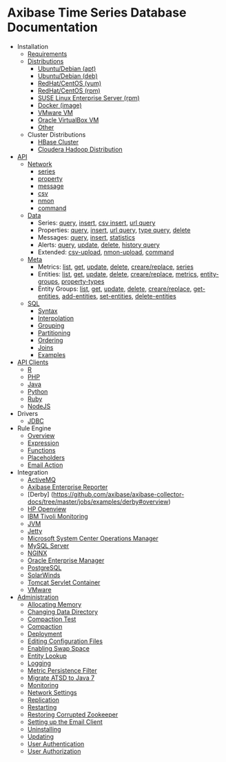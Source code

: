 # Axibase Time Series Database Documentation

* Installation
    * [Requirements](administration/requirements.md)
    * [Distributions](installation/#installation-guides)
	  * [Ubuntu/Debian (apt)](installation/ubuntu-debian-apt.md)
	  * [Ubuntu/Debian  (deb)](installation/ubuntu-debian-deb.md)
	  * [RedHat/CentOS (yum)](installation/redhat-centos-yum.md)
	  * [RedHat/CentOS (rpm)](installation/redhat-centos-rpm.md)
	  * [SUSE Linux Enterprise Server (rpm)](installation/sles-rpm.md)
	  * [Docker (image)](installation/docker.md)
	  * [VMware VM](installation/vmware-esxi-server-vsphere.md)
	  * [Oracle VirtualBox VM](installation/virtualbox.md)
	  * [Other](installation/other-distributions.md)
	* Cluster Distributions
      * [HBase Cluster](installation/hbase-cluster.md)	
      * [Cloudera Hadoop Distribution](installation/cloudera.md)  
* [API](api)
    * [Network](api/network#network-api)
      * [series](api/network/series.md)
      * [property](api/network/property.md)
      * [message](api/network/message.md)
      * [csv](api/network/csv.md)
      * [nmon](api/network/nmon.md)
	  * [command](api/network/nmon.md)
    * [Data](api/data#overview)
      * Series: [query](api/data/series/query.md), [insert](api/data/series/insert.md), [csv insert](api/data/series/csv-insert.md), [url query](api/data/series/url-query.md)
      * Properties: [query](api/data/properties/query.md), [insert](api/data/properties/insert.md), [url query](api/data/properties/url-query.md), [type query](api/data/properties/type-query.md), [delete](api/data/properties/delete.md)
      * Messages: [query](api/data/messages/query.md), [insert](api/data/messages/insert.md), [statistics](api/data/messages/stats-query.md)
      * Alerts: [query](api/data/alerts/query.md), [update](api/data/alerts/update.md), [delete](api/data/alerts/delete.md), [history query](api/data/alerts/history-query.md)
	  * Extended: [csv-upload](api/data/ext/csv-upload.md), [nmon-upload](api/data/ext/nmon-upload.md), [command](api/data/ext/command.md)
    * [Meta](api/meta#overview)
      * Metrics: [list](api/meta/metric/list.md), [get](api/meta/metric/get.md), [update](api/meta/metric/update.md), [delete](api/meta/metric/delete.md), [creare/replace](api/meta/metric/create-or-replace.md), [series](api/meta/metric/series.md)
      * Entities: [list](api/meta/entity/list.md), [get](api/meta/entity/get.md), [update](api/meta/entity/update.md), [delete](api/meta/entity/delete.md), [creare/replace](api/meta/entity/create-or-replace.md), [metrics](api/meta/entity/metrics.md), [entity-groups](api/meta/entity/entity-groups.md), [property-types](api/meta/entity/property-types.md)
      * Entity Groups: [list](api/meta/entity-group/list.md), [get](api/meta/entity-group/get.md), [update](api/meta/entity-group/update.md), [delete](api/meta/entity-group/delete.md), [creare/replace](api/meta/entity-group/create-or-replace.md), [get-entities](api/meta/entity-group/get-entities.md), [add-entities](api/meta/entity-group/add-entities.md), [set-entities](api/meta/entity-group/set-entities.md), [delete-entities](api/meta/entity-group/delete-entities.md)
    * [SQL](api/sql#overview)  
		* [Syntax](api/sql#syntax)
		* [Interpolation](api/sql#interpolation)
		* [Grouping](api/sql#grouping)
		* [Partitioning](api/sql#partitioning)
		* [Ordering](api/sql#ordering)
		* [Joins](api/sql#joins)
		* [Examples](api/sql#examples)
* [API Clients](api#api-clients)
    * [R](https://github.com/axibase/atsd-api-r)
    * [PHP](https://github.com/axibase/atsd-api-php)
    * [Java](https://github.com/axibase/atsd-api-java)
    * [Python](https://github.com/axibase/atsd-api-python)
    * [Ruby](https://github.com/axibase/atsd-api-ruby)
    * [NodeJS](https://github.com/axibase/atsd-api-nodejs)
* Drivers
    * [JDBC](https://github.com/axibase/atsd-jdbc)
* Rule Engine
    * [Overview](rule-engine/rule-engine.md)
    * [Expression](rule-engine/expression.md)
    * [Functions](rule-engine/functions.md)
    * [Placeholders](rule-engine/placeholders.md)
    * [Email Action](rule-engine/email-action.md) 
* Integration
    * [ActiveMQ](integration/activemq#monitoring-activemq-with-atsd)
    * [Axibase Enterprise Reporter](integration/aer#atsd-adapter)
    * [Derby] (https://github.com/axibase/axibase-collector-docs/tree/master/jobs/examples/derby#overview)
    * [HP Openview](https://github.com/axibase/axibase-collector-docs/tree/master/jobs/examples/hp-openview#overview)
    * [IBM Tivoli Monitoring](integration/itm#ibm-tivoli-monitoring)
    * [JVM](https://github.com/axibase/axibase-collector-docs/tree/master/jobs/examples/jvm#overview)
    * [Jetty](https://github.com/axibase/axibase-collector-docs/tree/master/jobs/examples/jetty#overview)
    * [Microsoft System Center Operations Manager](https://github.com/axibase/axibase-collector-docs/tree/master/jobs/examples/scom#overview)
    * [MySQL Server](https://github.com/axibase/axibase-collector-docs/tree/master/jobs/examples/mysql#overview)
    * [NGINX](https://github.com/axibase/axibase-collector-docs/tree/master/jobs/examples/nginx#overview)
    * [Oracle Enterprise Manager](https://github.com/axibase/axibase-collector-docs/tree/master/jobs/examples/oracle-enterprise-manager#overview)
    * [PostgreSQL](https://github.com/axibase/axibase-collector-docs/tree/master/jobs/examples/postgres#overview)
    * [SolarWinds](https://github.com/axibase/axibase-collector-docs/tree/master/jobs/examples/solarwinds#overview)
    * [Tomcat Servlet Container](https://github.com/axibase/axibase-collector-docs/tree/master/jobs/examples/tomcat#overview)
    * [VMware](https://github.com/axibase/axibase-collector-docs/tree/master/jobs/examples/vmware#overview)
* [Administration](administration#administration)
    * [Allocating Memory](administration/allocating-memory.md)
    * [Changing Data Directory](administration/changing-data-directory.md)
    * [Compaction Test](administration/compaction-test.md)
    * [Compaction](administration/compaction.md)
    * [Deployment](administration/deployment.md)
    * [Editing Configuration Files](administration/editing-configuration-files.md)
    * [Enabling Swap Space](administration/enabling-swap-space.md)
    * [Entity Lookup](administration/entity-lookup.md)
    * [Logging](administration/logging.md)
    * [Metric Persistence Filter](administration/metric-persistence-filter.md)
    * [Migrate ATSD to Java 7](administration/migrate-to-java7.md)
    * [Monitoring](administration/monitoring.md)
    * [Network Settings](administration/networking-settings.md)
    * [Replication](administration/replication.md)
    * [Restarting](administration/restarting.md)
    * [Restoring Corrupted Zookeeper](administration/entity-lookup.md)
    * [Setting up the Email Client](administration/setting-up-email-client.md)
    * [Uninstalling](administration/uninstalling.md)
    * [Updating](administration/update.md)
    * [User Authentication](administration/user-authentiication.md)
    * [User Authorization](administration/user-authorization.md)